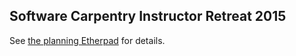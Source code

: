 Software Carpentry Instructor Retreat 2015
------------------------------------------

See [the planning Etherpad](https://etherpad.mozilla.org/swc-instructor-helper-retreat-2015) for details.
